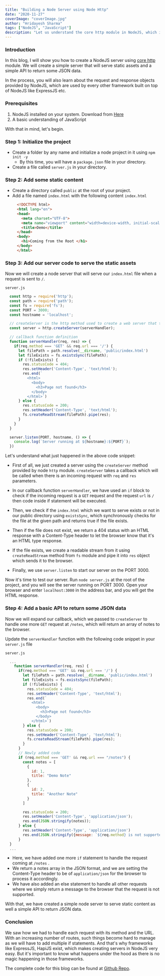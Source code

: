 ```yaml
---
title: "Building a Node Server using Node Http"
date: "2020-11-27"
coverImage: "coverImage.jpg"
author: "Hridayesh Sharma"
tags: ["NodeJS", "JavaScript"]
description: "Let us understand the core http module in NodeJS, which is the basic building block of frameworks like ExpressJS etc."
---
```


### Introduction

In this blog, I will show you how to create a NodeJS server using [core http](https://nodejs.org/api/http.html) module.  We will create a simple server that will serve static assets and a simple API to return some JSON data. 

In the process, you will also learn about the request and response objects provided by NodeJS, which are used by every other framework built on top of NodeJS like ExpressJS etc. 

### Prerequisites

1. NodeJS installed on your system. Download from [Here](https://nodejs.org/en/download/)
2. A basic understanding of JavaScript

With that in mind, let's begin.


### Step 1: Initialize the project

- Create a folder by any name and initialize a node project in it using `npm init -y`
  - By this time, you will have a `package.json` file in your directory.
- Create a file called `server.js` in your directory.

### Step 2: Add some static content
- Create a directory called `public` at the root of your project.
- Add a file named `index.html` with the following content
  `index.html`
  ```html
    <!DOCTYPE html>
    <html lang="en">
    <head>
      <meta charset="UTF-8">
      <meta name="viewport" content="width=device-width, initial-scale=1.0">
      <title>Demo</title>
    </head>
    <body>
      <h1>Coming from the Root </h1>
    </body>
    </html>
  ```
### Step 3: Add our server code to serve the static assets

Now we will create a node server that will serve our `index.html` file when a request is sent to `/`.

`server.js`
  ```javascript
    const http = require('http');
    const path = require('path');
    const fs = require('fs');
    const PORT = 3000;
    const hostname = 'localhost';

    // createServer is the http method used to create a web server that takes a callback.
    const server = http.createServer(serverHandler);

    // callback function definition
    function serverHandler(req, res) => {
      if(req.method === 'GET' && req.url === '/') {
        let filePath = path.resolve(__dirname, 'public/index.html')
        let fileExists = fs.existsSync(filePath);
        if (!fileExists) {
          res.statusCode = 404;
          res.setHeader('Content-Type', 'text/html');
          res.end(`
            <html>
              <body>
                <h3>Page not found</h3>
              </body>
            </html>`)
        } else {
          res.statusCode = 200;
          res.setHeader('Content-Type', 'text/html');
          fs.createReadStream(filePath).pipe(res);
        }
      }
    }

    server.listen(PORT, hostname, () => {
      console.log(`Server running at ${hostname}:${PORT}`);   
    })

  ```

Let's understand what just happened in the above code snippet:

  - First of all, we just created a server using the `createServer` method provided by node `http` module. `createServer` takes a callback which will be called when there is an incoming request with `req` and `res` parameters.

  - In our callback function `serverHandler`, we have used an `if` block to check if the incoming request is a `GET` request and the request `url` is `/` then code inside if statement will be executed.

  - Then, we check if the `index.html` which we want to serve exists or not in our public directory using `existsSync`, which synchronously checks for the file at the given path and returns true if the file exists.

  - Then if the file does not exist, we return a 404 status with an HTML response with a Content-Type header to let the browser know that it's an HTML type response.

  - If the file exists, we create a readable stream from it using `createReadStream` method from `fs` module and pipe it into `res` object which sends it to the browser.

  - Finally, we use `server.listen` to start our server on the PORT 3000.

Now it's time to test our server. Run `node server.js` at the root of the project, and you will see the server running on PORT 3000.
Open your browser and enter `localhost:3000` in the address bar, and you will get the HTML response. 

### Step 4: Add a basic API to return some JSON data

Now we will expand our callback, which we passed to `createServer` to handle one more `GET` request at `/notes`, which will return an array of notes to the browser.

Update the `serverHandler` function with the following code snippet in your `server.js` file

`server.js`
  ```javascript
    ...
      function serverHandler(req, res) {
        if(req.method === 'GET' && req.url === '/') {
          let filePath = path.resolve(__dirname, 'public/index.html')
          let fileExists = fs.existsSync(filePath);
          if (!fileExists) {
            res.statusCode = 404;
            res.setHeader('Content-Type', 'text/html');
            res.end(`
              <html>
                <body>
                  <h3>Page not found</h3>
                </body>
              </html>`)
          } else {
            res.statusCode = 200;
            res.setHeader('Content-Type', 'text/html');
            fs.createReadStream(filePath).pipe(res);
          }
        }
        // Newly added code 
        if (req.method === 'GET' && req.url === "/notes") {
          const notes = [
            {
              id: 1,
              title: "Demo Note"
            },
            {
              id: 2,
              title: "Another Note"
            }
          ]

          res.statusCode = 200;
          res.setHeader('Content-Type', 'application/json');
          res.end(JSON.stringify(notes));
        } else {
          res.setHeader('Content-Type', 'application/json')
          res.end(JSON.stringify({message: `${req.method} is not supported for ${req.url}`}))
        } 
    }
    ...
```

- Here, we have added one more `if` statement to handle the request coming at `/notes` .
- We return a notes array in the JSON format, and we are setting the Content-Type header to be of `application/json` for the browser to process it accordingly.
- We have also added an else statement to handle all other requests where we simply return a message to the browser that the request is not supported.
  

With that, we have created a simple node server to serve static content as well a simple API to return JSON data. 


### Conclusion

We saw how we had to handle each request with its method and the URL. With an increasing number of routes, such things become hard to manage as we will have to add multiple if statements. And that's why frameworks like ExpressJS, HapiJS exist, which makes creating servers in NodeJS very easy. But it's important to know what happens under the hood as there is no magic happening in those frameworks.

The complete code for this blog can be found at [Github Repo](https://github.com/LoginRadius/engineering-blog-samples/tree/master/NodeJs/NodeHTTPServer).
